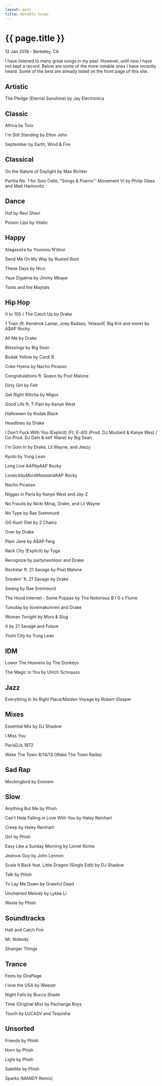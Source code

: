 ```yaml
---
layout: post
title: Notable Songs
---
```


{{ page.title }}
================

<p class="meta">12 Jan 2018 - Berkeley, CA</p>

I have listened to many great songs in my past. However, until now I have not kept a record. Below are some of the more notable ones I have recently heard. Some of the best are already listed on the front page of this site.

## Artistic

The Pledge (Eternal Sunshine) by Jay Electronica

## Classic

Africa by Toto

I'm Still Standing by Elton John

September by Earth, Wind & Fire

## Classical

​On the Nature of Daylight by Max Richter

Partita No. 1 for Solo Cello, "Songs & Poems": Movement VI by Philip Glass and Matt Haimovitz

## Dance

Hot by Ravi Shavi

Poison Lips by Vitalic

## Happy

Alagassira by Youssou N'dour

Send Me On My Way by Rusted Root

These Days by Nico

Yaye Digalma by Jimmy Mbaye

Toots and the Maytals

## Hip Hop

0 to 100 / The Catch Up by Drake

1 Train (ft. Kendrick Lamar, Joey Badass, Yelawolf, Big Krit and more) by A$AP Rocky

All Me by Drake

Blessings by Big Sean

Bodak Yellow by Cardi B

Coke Hyena by Nacho Picasso

Congratulations ft. Quavo by Post Malone

Dirty Girl by Felt

Get Right Witcha by Migos

Good Life ft. T-Pain by Kanye West

Halloween by Kodak Black

Headlines by Drake

I Don't Fuck With You (Explicit) (Ft. E-40) (Prod. DJ Mustard & Kanye West / Co-Prod. DJ Dahi & keY Wane) by Big Sean

I'm Goin In by Drake, Lil Wayne, and Jeezy

Kyoto by Yung Lean

Long Live A$AP by A$AP Rocky

Love$ick by Mura Masa and A$AP Rocky

Nacho Picasso

Niggas in Paris by Kanye West and Jay-Z

No Frauds by Nicki Minaj, Drake, and Lil Wayne

No Type by Rae Sremmurd

OG Kush Diet by 2 Chainz

Over by Drake

Plain Jane by A$AP Ferg

Rack City (Explicit) by Tyga

Recognize by partynextdoor and Drake

Rockstar ft. 21 Savage by Post Malone

Sneakin' ft. 21 Savage by Drake

Swang by Rae Sremmurd

The Hood Internet - Some Poppas by The Notorious B I G x Flume

Tuesday by ilovemakonnen and Drake

Woman Tonight by Murs & Slug

X by 21 Savage and Future

Yoshi City by Yung Lean

## IDM

Lower The Heavens by The Donkeys

The Magic in You by Ulrich Schnauss

## Jazz

Everything In Its Right Place/Maiden Voyage by Robert Glasper

## Mixes

Essential Mix by DJ Shadow

I Miss You

ParisDJs 1972

Wake The Town 8/14/13 (Wake The Town Radio)

## Sad Rap

Mockingbird by Eminem

## Slow

Anything But Me by Phish

Can't Help Falling in Love With You by Haley Reinhart

Creep by Haley Reinhart

Dirt by Phish

Easy Like a Sunday Morning by Lionel Richie

Jealous Guy by John Lennon

Scale It Back feat. Little Dragon (Single Edit) by DJ Shadow

Talk by Phish

To Lay Me Down by Grateful Dead

Unchained Melody by Lykke Li

Waste by Phish

## Soundtracks

Halt and Catch Fire

Mr. Nobody

Stranger Things

## Trance

Feels by Giraffage

I love the USA by Weezer

Night Falls by Bucca Shade

Time (Original Mix) by Pachanga Boys

Touch by LUCASV and Tequisha

## Unsorted

Friends by Phish

​Horn by Phish

Light by Phish

Satellite by Phish

Sparks (MANDY Remix)